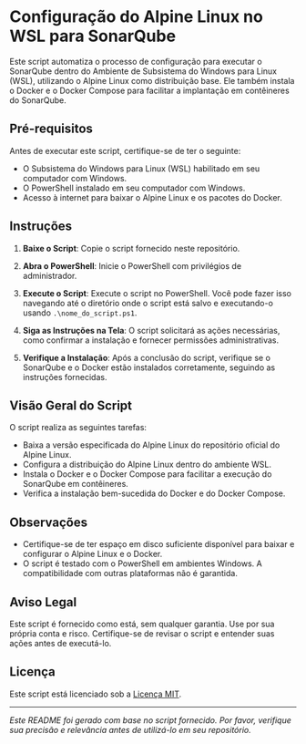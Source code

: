# Configuração do Alpine Linux no WSL para SonarQube

Este script automatiza o processo de configuração para executar o SonarQube dentro do Ambiente de Subsistema do Windows para Linux (WSL), utilizando o Alpine Linux como distribuição base. Ele também instala o Docker e o Docker Compose para facilitar a implantação em contêineres do SonarQube.

## Pré-requisitos

Antes de executar este script, certifique-se de ter o seguinte:

- O Subsistema do Windows para Linux (WSL) habilitado em seu computador com Windows.
- O PowerShell instalado em seu computador com Windows.
- Acesso à internet para baixar o Alpine Linux e os pacotes do Docker.

## Instruções

1. **Baixe o Script**: Copie o script fornecido neste repositório.

2. **Abra o PowerShell**: Inicie o PowerShell com privilégios de administrador.

3. **Execute o Script**: Execute o script no PowerShell. Você pode fazer isso navegando até o diretório onde o script está salvo e executando-o usando `.\nome_do_script.ps1`.

4. **Siga as Instruções na Tela**: O script solicitará as ações necessárias, como confirmar a instalação e fornecer permissões administrativas.

5. **Verifique a Instalação**: Após a conclusão do script, verifique se o SonarQube e o Docker estão instalados corretamente, seguindo as instruções fornecidas.

## Visão Geral do Script

O script realiza as seguintes tarefas:

- Baixa a versão especificada do Alpine Linux do repositório oficial do Alpine Linux.
- Configura a distribuição do Alpine Linux dentro do ambiente WSL.
- Instala o Docker e o Docker Compose para facilitar a execução do SonarQube em contêineres.
- Verifica a instalação bem-sucedida do Docker e do Docker Compose.

## Observações

- Certifique-se de ter espaço em disco suficiente disponível para baixar e configurar o Alpine Linux e o Docker.
- O script é testado com o PowerShell em ambientes Windows. A compatibilidade com outras plataformas não é garantida.

## Aviso Legal

Este script é fornecido como está, sem qualquer garantia. Use por sua própria conta e risco. Certifique-se de revisar o script e entender suas ações antes de executá-lo.

## Licença

Este script está licenciado sob a [Licença MIT](LICENSE).

---
*Este README foi gerado com base no script fornecido. Por favor, verifique sua precisão e relevância antes de utilizá-lo em seu repositório.*
